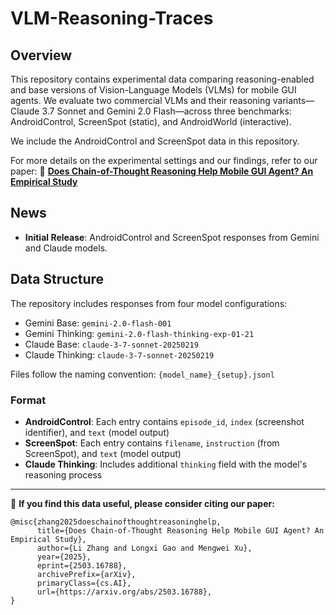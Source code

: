 # VLM-Reasoning-Traces

## Overview
This repository contains experimental data comparing reasoning-enabled and base versions of Vision-Language Models (VLMs) for mobile GUI agents. We evaluate two commercial VLMs and their reasoning variants—Claude 3.7 Sonnet and Gemini 2.0 Flash—across three benchmarks: AndroidControl, ScreenSpot (static), and AndroidWorld (interactive).

We include the AndroidControl and ScreenSpot data in this repository.

For more details on the experimental settings and our findings, refer to our paper:
🔗 [**Does Chain-of-Thought Reasoning Help Mobile GUI Agent? An Empirical Study** ](https://arxiv.org/abs/2503.16788)

## News
- **Initial Release**: AndroidControl and ScreenSpot responses from Gemini and Claude models.

## Data Structure
The repository includes responses from four model configurations:
- Gemini Base: `gemini-2.0-flash-001`
- Gemini Thinking: `gemini-2.0-flash-thinking-exp-01-21`
- Claude Base: `claude-3-7-sonnet-20250219`
- Claude Thinking: `claude-3-7-sonnet-20250219`

Files follow the naming convention: `{model_name}_{setup}.jsonl`

### Format
- **AndroidControl**: Each entry contains `episode_id`, `index` (screenshot identifier), and `text` (model output)
- **ScreenSpot**: Each entry contains `filename`, `instruction` (from ScreenSpot), and `text` (model output)
- **Claude Thinking**: Includes additional `thinking` field with the model's reasoning process

---

📢 **If you find this data useful, please consider citing our paper:**
```
@misc{zhang2025doeschainofthoughtreasoninghelp,
      title={Does Chain-of-Thought Reasoning Help Mobile GUI Agent? An Empirical Study}, 
      author={Li Zhang and Longxi Gao and Mengwei Xu},
      year={2025},
      eprint={2503.16788},
      archivePrefix={arXiv},
      primaryClass={cs.AI},
      url={https://arxiv.org/abs/2503.16788}, 
}
```
